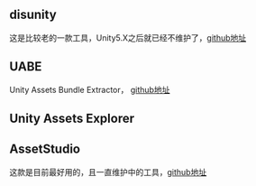 ## disunity

这是比较老的一款工具，Unity5.X之后就已经不维护了，[github地址](https://github.com/ata4/disunity)



## UABE

Unity Assets Bundle Extractor， [github地址](https://github.com/SeriousCache/UABE)



## Unity Assets Explorer



## AssetStudio

这款是目前最好用的，且一直维护中的工具，[github地址](https://github.com/Perfare/AssetStudio)
